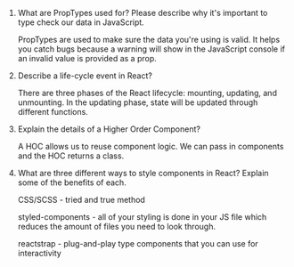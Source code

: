 1. What are PropTypes used for? Please describe why it's important to type check our data in JavaScript.

    PropTypes are used to make sure the data you're using is valid. It helps you catch bugs because a warning will show in the JavaScript console if an invalid value is provided as a prop.

2. Describe a life-cycle event in React?

    There are three phases of the React lifecycle: mounting, updating, and unmounting. In the updating phase, state will be updated through different functions.

3. Explain the details of a Higher Order Component?

    A HOC allows us to reuse component logic. We can pass in components and the HOC returns a class.

4. What are three different ways to style components in React? Explain some of the benefits of each.

    CSS/SCSS - tried and true method

    styled-components - all of your styling is done in your JS file which reduces the amount of files you need to look through.

    reactstrap - plug-and-play type components that you can use for interactivity